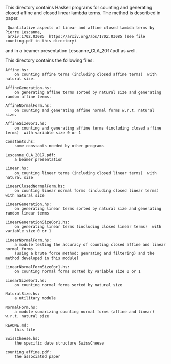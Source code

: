 This directory contains Haskell programs for counting and generating closed affine and closed linear lambda terms.
The method is described in paper.

     Quantitative aspects of linear and affine closed lambda terms by Pierre Lescanne,
     arXiv:1702.03085  https://arxiv.org/abs/1702.03085 (see file counting.pdf in this directory)

and in a beamer presentation Lescanne_CLA_2017.pdf as well.



This directory contains the following files:

    Affine.hs:
        on counting affine terms (including closed affine terms)  with natural size.
        
    AffineGeneration.hs:
        on generating affine terms sorted by natural size and generating random affine terms.
        
    AffineNormalForm.hs:
        on counting and generating affine normal forms w.r.t. natural size.
        
    AffineSize0or1.hs:
        on counting and generating affine terms (including closed affine terms)  with variable size 0 or 1
        
    Constants.hs:
        some constants needed by other programs

    Lescanne_CLA_2017.pdf:
        a beamer presentation
    
    Linear.hs:
        on counting linear terms (including closed linear terms)  with natural size
    
    LinearClosedNormalForm.hs:
        on counting linear normal forms (including closed linear terms)  with natural size
    
    LinearGeneration.hs:
        on generating linear terms sorted by natural size and generating random linear terms
    
    LinearGenerationSize0or1.hs:
        on generating linear terms (including closed linear terms)  with variable size 0 or 1
    
    LinearNormalForm.hs:
        a module testing the accuracy of counting closed affine and linear normal forms
        (using a brute force method: genrating and filtering) and the method developed in this module)
    
    LinearNormalFormSize0or1.hs: 
        on counting normal forms sorted by variable size 0 or 1

    LinearSize0or1.hs:
        on counting normal forms sorted by natural size
    
    NaturalSize.hs:
        a utilitary module
    
    NormalForm.hs:
        a module sumarizing counting normal forms (affine and linear) w.r.t. natural size
    
    README.md:
        this file
    
    SwissCheese.hs:
        the specific date structure SwissCheese
    
    counting_affine.pdf:
        the associated paper